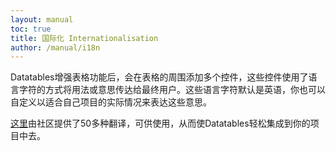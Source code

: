 ```yaml
---
layout: manual
toc: true
title: 国际化 Internationalisation
author: /manual/i18n
---
```


Datatables增强表格功能后，会在表格的周围添加多个控件，这些控件使用了语言字符的方式将用法或意思传达给最终用户。这些语言字符默认是英语，你也可以自定义以适合自己项目的实际情况来表达这些意思。

[这里][translate]由社区提供了50多种翻译，可供使用，从而使Datatables轻松集成到你的项目中去。





[translate]: https://datatables.net/plug-ins/i18n